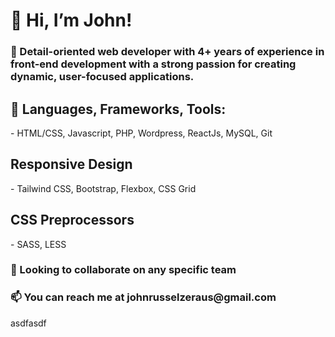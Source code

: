 <h1>👋 Hi, I’m John! </h1>
<h3>👀 Detail-oriented web developer with 4+ years of experience in front-end development with a strong passion for creating dynamic, user-focused applications.</h3>

<h2>🌱 Languages, Frameworks, Tools:</h2>
- HTML/CSS, Javascript, PHP, Wordpress, ReactJs, MySQL, Git

<h2>Responsive Design</h2>
- Tailwind CSS, Bootstrap, Flexbox, CSS Grid 

<h2>CSS Preprocessors</h2>
- SASS, LESS

<h3>💞️ Looking to collaborate on any specific team</h3>
<h3>📫 You can reach me at johnrusselzeraus@gmail.com</h3>
asdfasdf
